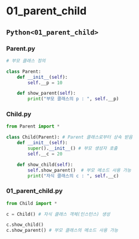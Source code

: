 # 01_parent_child

## `Python<01_parent_child>`

### Parent.py
```py
# 부모 클래스 정의

class Parent:
    def __init__(self):
        self.__p = 10

    def show_parent(self):
        print("부모 클래스의 p : ", self.__p)
```

### Child.py
```py
from Parent import *

class Child(Parent): # Parent 클래스로부터 상속 받음
    def __init__(self):
        super().__init__() # 부모 생성자 호출
        self.__c = 20

    def show_child(self):
        self.show_parent()  # 부모 메소드 사용 가능
        print("자식 클래스의 c : ", self.__c)
```

### 01_parent_child.py
```py
from Child import *

c = Child() # 자식 클래스 객체(인스턴스) 생성

c.show_child()
c.show_parent() # 부모 클래스의 메소드 사용 가능
```